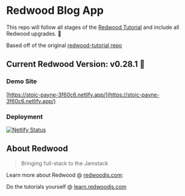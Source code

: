 # Redwood Blog App

This repo will follow all stages of the [Redwood Tutorial](https://redwoodjs.com/tutorial) and include all Redwood upgrades. 🚀

Based off of the original [redwood-tutorial repo](https://github.com/redwoodjs/redwood-tutorial)

## Current Redwood Version: v0.28.1 🚀

### Demo Site

[https://stoic-payne-3f60c6.netlify.app/](https://stoic-payne-3f60c6.netlify.app/)

### Deployment

[![Netlify Status](https://api.netlify.com/api/v1/badges/9ce2a04c-afc5-4771-b43d-1b2a5f627b5c/deploy-status)](https://app.netlify.com/sites/stoic-payne-3f60c6/deploys)

## About Redwood

> Bringing full-stack to the Jamstack

Learn more about Redwood @ [redwoodjs.com](https://redwoodjs.com/):

Do the tutorials yourself @ [learn.redwoodjs.com](https://learn.redwoodjs.com/)
